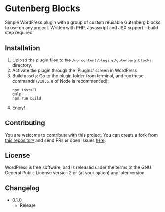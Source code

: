 # Gutenberg Blocks

Simple WordPress plugin with a group of custom reusable Gutenberg blocks to use on any project.
Written with PHP, Javascript and JSX support – build step required.

## Installation

1. Upload the plugin files to the `/wp-content/plugins/gutenberg-blocks` directory.
2. Activate the plugin through the 'Plugins' screen in WordPress
3. Build assets: Go to the plugin folder from terminal, and run these commands (`v19.6.0` of Node is recommended): 
   ```
   npm install
   gulp
   npm run build
   ```
4. Enjoy!

## Contributing

You are welcome to contribute with this project. You can create a fork from [this repository](https://github.com/adrianahdez/gutenberg-blocks) and send PRs or open issues [here](https://github.com/adrianahdez/gutenberg-blocks/issues).

## License

WordPress is free software, and is released under the terms of the GNU General Public License version 2 or (at your option) any later version.

## Changelog

* 0.1.0
  * Release
